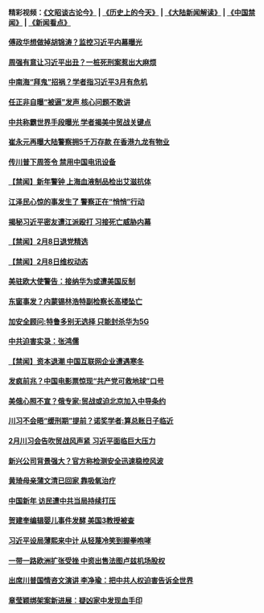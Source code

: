 #### 精彩视频：[《文昭谈古论今》](http://45.32.25.56/wenzhao) | [《历史上的今天》](http://45.32.25.56/today-in-history) | [《大陆新闻解读》](http://45.32.25.56/ntdtv-comedy) | [《中国禁闻》](http://45.32.25.56/ntdtv-news) | [《新闻看点》](http://45.32.25.56/news-insight) 

 #### [傅政华想做掉胡锦涛？监控习近平内幕曝光](../pages/prog204/a102508081.md?t=02090659) 

#### [周强有意让习近平出丑？一桩死刑案惹出大麻烦](../pages/prog204/a102508048.md?t=02090659) 

#### [中南海“拜鬼”招祸？学者指习近平3月有危机](../pages/prog204/a102508032.md?t=02090659) 

#### [任正非自曝“被逼”发声  核心问题不敢讲](../pages/prog204/a102507948.md?t=02090659) 

#### [中共称霸世界手段曝光 学者揭美中贸战关键点](../pages/prog204/a102507914.md?t=02090659) 

#### [崔永元再曝大陆警察拥5千万存款 在香港九龙有物业](../pages/prog204/a102507887.md?t=02090659) 

#### [传川普下周签令 禁用中国电讯设备](../pages/prog204/a102507868.md?t=02090659) 

#### [【禁闻】新年警钟 上海血液制品检出艾滋抗体](../pages/prog204/a102507734.md?t=02090659) 

#### [江泽民心惊的事发生了 警察正在“悄悄”行动](../pages/prog204/a102507393.md?t=02090659) 

#### [揭秘习近平密友遭江派殴打 习接死亡威胁内幕](../pages/prog204/a102507433.md?t=02090659) 

#### [【禁闻】2月8日退党精选](../pages/prog204/a102507759.md?t=02090659) 

#### [【禁闻】2月8日维权动态](../pages/prog204/a102507757.md?t=02090659) 

#### [美驻欧大使警告：接纳华为或遭美国反制](../pages/prog204/a102507643.md?t=02090659) 

#### [东窗事发？内蒙锡林浩特副检察长高楼坠亡](../pages/prog204/a102507630.md?t=02090659) 

#### [加安全顾问:特鲁多别无选择 只能封杀华为5G](../pages/prog204/a102507620.md?t=02090659) 

#### [中共迫害实录：张鸿儒](../pages/prog204/a102507637.md?t=02090659) 

#### [【禁闻】资本退潮 中国互联网企业遭遇寒冬](../pages/prog204/a102507658.md?t=02090659) 

#### [发疯前兆？中国电影票惊现“共产党可救地球”口号](../pages/prog204/a102507592.md?t=02090659) 

#### [美俄心照不宣？俄专家:贸战或迫北京加入中导条约](../pages/prog204/a102507576.md?t=02090659) 

#### [川习不会晤“缓刑期”提前？诺奖学者:算总账日子临近](../pages/prog204/a102507562.md?t=02090659) 

#### [2月川习会告吹贸战风声紧 习近平面临巨大压力](../pages/prog204/a102507521.md?t=02090659) 

#### [新兴公司背景强大？官方称检测安全迅速稳控风波](../pages/prog204/a102506946.md?t=02090659) 

#### [黄琦母亲蒲文清已回家 靠吸氧治疗](../pages/prog204/a102507415.md?t=02090659) 

#### [中国新年 访民遭中共当局持续打压](../pages/prog204/a102507413.md?t=02090659) 


#### [贺建奎编辑婴儿事件发酵 美国3教授被查](../pages/prog204/a102507372.md?t=02090659) 

#### [习近平设局薄熙来中计 从轻蔑冷笑到握拳咆哮](../pages/prog204/a102507343.md?t=02090659) 

#### [一带一路欧洲扩张受挫 中资出售法图卢兹机场股权](../pages/prog204/a102507304.md?t=02090659) 

#### [出席川普国情咨文演讲 李净瑜：把中共人权迫害告诉全世界](../pages/prog204/a102507281.md?t=02090659) 

#### [章莹颖绑架案新进展︰疑凶家中发现血手印](../pages/prog204/a102507282.md?t=02090659) 


